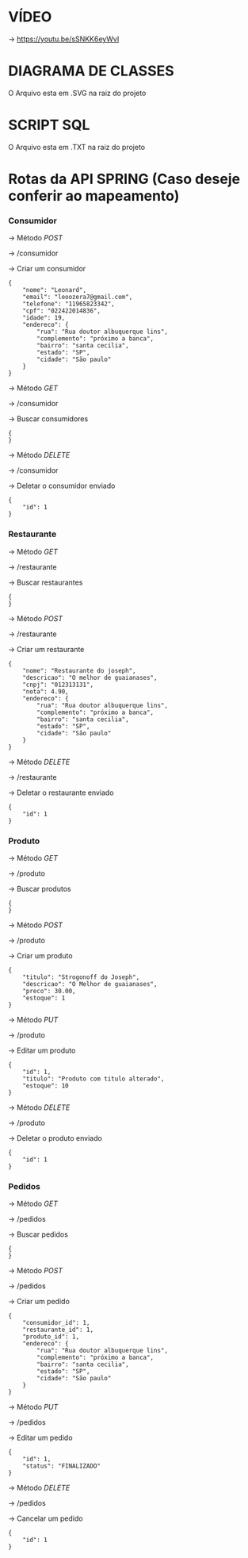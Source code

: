 # VÍDEO
-> https://youtu.be/sSNKK6eyWvI

# DIAGRAMA DE CLASSES
O Arquivo esta em .SVG na raiz do projeto

# SCRIPT SQL
O Arquivo esta em .TXT na raiz do projeto


# Rotas da API SPRING (Caso deseje conferir ao mapeamento)

### Consumidor

-> Método *POST*

-> /consumidor

-> Criar um consumidor

```
{
    "nome": "Leonard",
    "email": "leoozera7@gmail.com",
    "telefone": "11965823342",
    "cpf": "022422014836",
    "idade": 19,
    "endereco": {
        "rua": "Rua doutor albuquerque lins",
        "complemento": "próximo a banca",
        "bairro": "santa cecilia",
        "estado": "SP",
        "cidade": "São paulo"
    }
}

```

-> Método *GET*

-> /consumidor

-> Buscar consumidores

```
{
}
```

-> Método *DELETE*

-> /consumidor

-> Deletar o consumidor enviado

```
{
    "id": 1
}
```

### Restaurante


-> Método *GET*

-> /restaurante

-> Buscar restaurantes

```
{
}
```


-> Método *POST*

-> /restaurante

-> Criar um restaurante

``` 
{
    "nome": "Restaurante do joseph",
    "descricao": "O melhor de guaianases",
    "cnpj": "012313131",
    "nota": 4.90,
    "endereco": {
        "rua": "Rua doutor albuquerque lins",
        "complemento": "próximo a banca",
        "bairro": "santa cecilia",
        "estado": "SP",
        "cidade": "São paulo"
    }
}
```
-> Método *DELETE*

-> /restaurante

-> Deletar o restaurante enviado

```
{
    "id": 1
}
```
### Produto

-> Método *GET*

-> /produto

-> Buscar produtos

```
{
}
```


-> Método *POST*

-> /produto

-> Criar um produto

```
{
    "titulo": "Strogonoff do Joseph",
    "descricao": "O Melhor de guaianases",
    "preco": 30.00,
    "estoque": 1
}
```

-> Método *PUT*

-> /produto

-> Editar um produto

``` 
{
    "id": 1,
    "titulo": "Produto com titulo alterado",
    "estoque": 10
}
```

-> Método *DELETE*

-> /produto

-> Deletar o produto enviado


```
{
    "id": 1
}
```

### Pedidos

-> Método *GET*

-> /pedidos

-> Buscar pedidos

```
{
}
```

-> Método *POST*

-> /pedidos

-> Criar um pedido

```
{
    "consumidor_id": 1,
    "restaurante_id": 1,
    "produto_id": 1,
    "endereco": {
        "rua": "Rua doutor albuquerque lins",
        "complemento": "próximo a banca",
        "bairro": "santa cecilia",
        "estado": "SP",
        "cidade": "São paulo"
    }
}
```


-> Método *PUT*

-> /pedidos

-> Editar um pedido

``` 
{
    "id": 1,
    "status": "FINALIZADO"
}
```
-> Método *DELETE*

-> /pedidos

-> Cancelar um pedido

```
{
    "id": 1
}
```